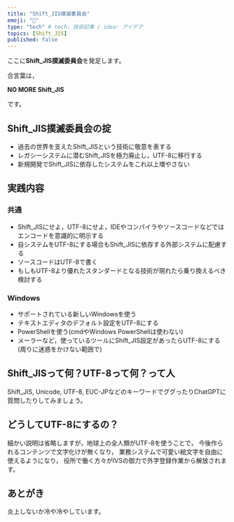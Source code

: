 ```yaml
---
title: "Shift_JIS撲滅委員会"
emoji: "🧟"
type: "tech" # tech: 技術記事 / idea: アイデア
topics: [Shift_JIS]
published: false
---
```


ここに**Shift_JIS撲滅委員会**を発足します。

合言葉は，

**NO MORE Shift_JIS**

です。

## Shift_JIS撲滅委員会の掟

- 過去の世界を支えたShift_JISという技術に敬意を表する
- レガシーシステムに潜むShift_JISを極力廃止し，UTF-8に移行する
- 新規開発でShift_JISに依存したシステムをこれ以上増やさない

## 実践内容

### 共通

- Shift_JISにせよ，UTF-8にせよ，IDEやコンパイラやソースコードなどではエンコードを意識的に明示する
- 自システムをUTF-8にする場合もShift_JISに依存する外部システムに配慮する
- ソースコードはUTF-8で書く
- もしもUTF-8より優れたスタンダードとなる技術が現れたら乗り換えるべき検討する

### Windows

- サポートされている新しいWindowsを使う
- テキストエディタのデフォルト設定をUTF-8にする
- PowerShellを使う(cmdやWindows PowerShellは使わない)
- メーラーなど，使っているツールにShift_JIS設定があったらUTF-8にする(周りに迷惑をかけない範囲で)

## Shift_JISって何？UTF-8って何？って人

Shift_JIS, Unicode, UTF-8, EUC-JPなどのキーワードでググったりChatGPTに質問したりしてみましょう。

## どうしてUTF-8にするの？

細かい説明は省略しますが，地球上の全人類がUTF-8を使うことで，
今後作られるコンテンツで文字化けが無くなり，
業務システムで可愛い絵文字を自由に使えるようになり，
役所で働く方々がIVSの御力で外字登録作業から解放されます。

## あとがき

炎上しないか冷や冷やしています。
